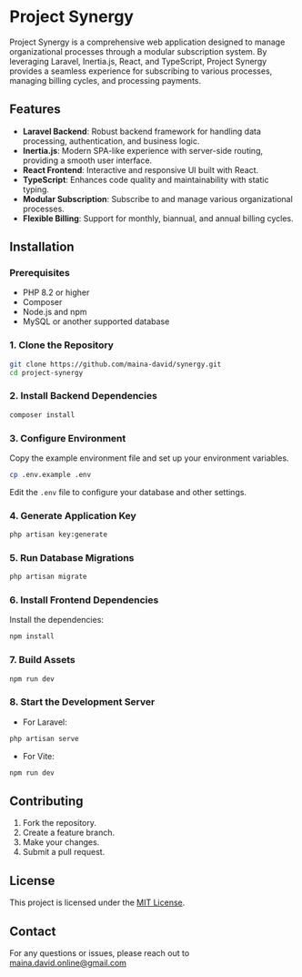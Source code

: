 # Project Synergy

Project Synergy is a comprehensive web application designed to manage organizational processes through a modular subscription system. By leveraging Laravel, Inertia.js, React, and TypeScript, Project Synergy provides a seamless experience for subscribing to various processes, managing billing cycles, and processing payments.

## Features

- **Laravel Backend**: Robust backend framework for handling data processing, authentication, and business logic.
- **Inertia.js**: Modern SPA-like experience with server-side routing, providing a smooth user interface.
- **React Frontend**: Interactive and responsive UI built with React.
- **TypeScript**: Enhances code quality and maintainability with static typing.
- **Modular Subscription**: Subscribe to and manage various organizational processes.
- **Flexible Billing**: Support for monthly, biannual, and annual billing cycles.

## Installation

### Prerequisites

- PHP 8.2 or higher
- Composer
- Node.js and npm
- MySQL or another supported database

### 1. Clone the Repository

```bash
git clone https://github.com/maina-david/synergy.git
cd project-synergy
```

### 2. Install Backend Dependencies

```bash
composer install
```

### 3. Configure Environment

Copy the example environment file and set up your environment variables.

```bash
cp .env.example .env
```

Edit the `.env` file to configure your database and other settings.

### 4. Generate Application Key

```bash
php artisan key:generate
```

### 5. Run Database Migrations

```bash
php artisan migrate
```

### 6. Install Frontend Dependencies

Install the dependencies:

```bash
npm install
```

### 7. Build Assets

```bash
npm run dev
```

### 8. Start the Development Server

- For Laravel:

```bash
php artisan serve
```

- For Vite:

```bash
npm run dev
```

## Contributing

1. Fork the repository.
2. Create a feature branch.
3. Make your changes.
4. Submit a pull request.

## License

This project is licensed under the [MIT License](LICENSE).

## Contact

For any questions or issues, please reach out to [maina.david.online@gmail.com](mailto:maina.david.online@gmail.com)
